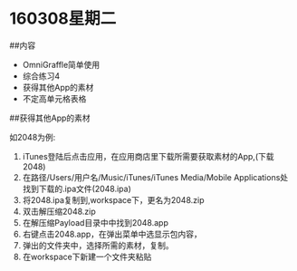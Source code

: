 # 160308星期二

##内容
* OmniGraffle简单使用
* 综合练习4
* 获得其他App的素材
* 不定高单元格表格




##获得其他App的素材

如2048为例:
1. iTunes登陆后点击应用，在应用商店里下载所需要获取素材的App,(下载2048)
2. 在路径/Users/用户名/Music/iTunes/iTunes Media/Mobile Applications处找到下载的.ipa文件(2048.ipa)
3. 将2048.ipa复制到,workspace下，更名为2048.zip
4. 双击解压缩2048.zip
5. 在解压缩Payload目录中中找到2048.app
6. 右键点击2048.app，在弹出菜单中选显示包内容，
7. 弹出的文件夹中，选择所需的素材，复制。
8. 在workspace下新建一个文件夹粘贴
